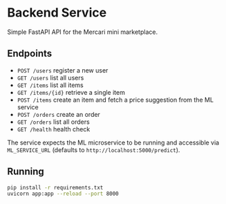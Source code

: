# Backend Service

Simple FastAPI API for the Mercari mini marketplace.

## Endpoints
- `POST /users` register a new user
- `GET /users` list all users
- `GET /items` list all items
- `GET /items/{id}` retrieve a single item
- `POST /items` create an item and fetch a price suggestion from the ML service
- `POST /orders` create an order
- `GET /orders` list all orders
- `GET /health` health check

The service expects the ML microservice to be running and accessible via `ML_SERVICE_URL` (defaults to `http://localhost:5000/predict`).

## Running
```bash
pip install -r requirements.txt
uvicorn app:app --reload --port 8000
```

